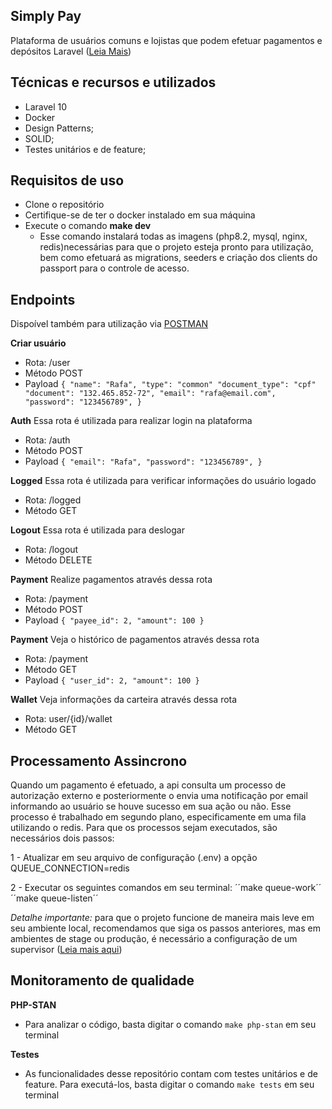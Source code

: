 ## Simply Pay

Plataforma de usuários comuns e lojistas que podem efetuar pagamentos e depósitos Laravel ([Leia Mais](https://laravel.com/))

## Técnicas e recursos e utilizados
 - Laravel 10
 - Docker
 - Design Patterns;
 - SOLID;
 - Testes unitários e de feature;

## Requisitos de uso

- Clone o repositório
- Certifique-se de ter o docker instalado em sua máquina
- Execute o comando **make dev**
    - Esse comando instalará todas as imagens (php8.2, mysql, nginx, redis)necessárias para que o projeto esteja pronto para utilização, bem como efetuará as migrations, seeders e criação dos clients do passport para o controle de acesso.

## Endpoints
Dispoível também para utilização via [POSTMAN](https://www.postman.com/warped-eclipse-904999/workspace/sp/collection/13893383-c6e50ccc-6ff7-409c-bbe2-2d1e02eed392?action=share&creator=13893383
)

**Criar usuário**
 - Rota: /user
 - Método POST
 - Payload ``{
    "name": "Rafa",
    "type": "common"
    "document_type": "cpf"
    "document": "132.465.852-72",
    "email": "rafa@email.com",
    "password": "123456789",
}``

**Auth**
 Essa rota é utilizada para realizar login na plataforma
 - Rota: /auth
 - Método POST
 - Payload ``{
    "email": "Rafa",
    "password": "123456789",
}``

**Logged**
 Essa rota é utilizada para verificar informações do usuário logado
 - Rota: /logged
 - Método GET

**Logout**
 Essa rota é utilizada para deslogar
 - Rota: /logout
 - Método DELETE

**Payment**
Realize pagamentos através dessa rota
 - Rota: /payment
 - Método POST
 - Payload ``{
    "payee_id": 2,
    "amount": 100
}``

**Payment**
 Veja o histórico de pagamentos através dessa rota
 - Rota: /payment
 - Método GET
 - Payload ``{
    "user_id": 2,
    "amount": 100
}``

**Wallet**
 Veja informações da carteira através dessa rota
 - Rota: user/{id}/wallet
 - Método GET

## Processamento Assincrono

Quando um pagamento é efetuado, a api consulta um processo de autorização externo e posteriormente o envia uma notificação por email informando ao usuário se houve sucesso em sua ação ou não. Esse processo é trabalhado em segundo plano, especificamente em uma fila utilizando o redis.
Para que os processos sejam executados, são necessários dois passos:

1 - Atualizar em seu arquivo de configuração (.env) a opção QUEUE_CONNECTION=redis

2 - Executar os seguintes comandos em seu terminal:
´´make queue-work´´
´´make queue-listen´´ 

*Detalhe importante:* para que o projeto funcione de maneira mais leve em seu ambiente local, recomendamos que siga os passos anteriores, mas em ambientes de stage ou produção, é necessário a configuração de um supervisor ([Leia mais aqui](https://laravel.com/docs/10.x/queues#supervisor-configuration))

## Monitoramento de qualidade

**PHP-STAN**
 - Para analizar o código, basta digitar o comando ``make php-stan`` em seu terminal

**Testes**
 - As funcionalidades desse repositório contam com testes unitários e de feature. Para executá-los, basta digitar o comando ``make tests`` em seu terminal
